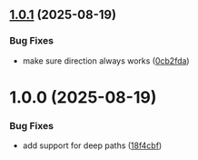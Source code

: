 ## [1.0.1](https://github.com/hyldmo/by/compare/v1.0.0...v1.0.1) (2025-08-19)


### Bug Fixes

* make sure direction always works ([0cb2fda](https://github.com/hyldmo/by/commit/0cb2fdab28333454090ab53004134f3842f0c442))

# 1.0.0 (2025-08-19)


### Bug Fixes

* add support for deep paths ([18f4cbf](https://github.com/hyldmo/by/commit/18f4cbf72ce2e21127a31b12343d6ca9a851b5c7))
